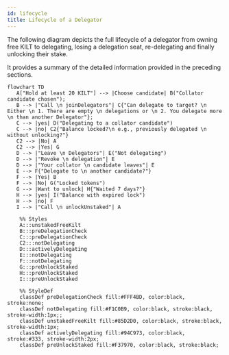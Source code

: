 ```yaml
---
id: lifecycle
title: Lifecycle of a Delegator
---
```


The following diagram depicts the full lifecycle of a delegator from owning free KILT to delegating, losing a delegation seat, re-delegating and finally unlocking their stake.

It provides a summary of the detailed information provided in the preceding sections.

<div className="kilt-mermaid">

```mermaid
flowchart TD
   A["Hold at least 20 KILT"] --> |Choose candidate| B("Collator candidate chosen");
   B --> |"Call \n joinDelegators"| C{"Can delegate to target? \n Either \n 1. There are empty \n delegations or \n 2. You delegate more \n than another Delegator"};
   C --> |yes| D("Delegating to a collator candidate")
   C --> |no| C2{"Balance locked?\n e.g., previously delegated \n without unlocking?"}
   C2 --> |No| A
   C2 --> |Yes| G
   D --> |"Leave \n Delegators"| E("Not delegating")
   D --> |"Revoke \n delegation"| E
   D --> |"Your collator \n candidate leaves"| E
   E --> F{"Delegate to \n another candidate?"}
   F --> |Yes| B
   F --> |No| G("Locked tokens")
   G --> |Want to unlock| H{"Waited 7 days?"}
   H --> |yes| I("Balance with expired lock")
   H --> |no| F
   I --> |"Call \n unlockUnstaked"| A

    %% Styles
    A:::unstakedFreeKilt
    B:::preDelegationCheck
    C:::preDelegationCheck
    C2:::notDelegating
    D:::activelyDelegating
    E:::notDelegating
    F:::notDelegating
    G:::preUnlockStaked
    H:::preUnlockStaked
    I:::preUnlockStaked

    %% StyleDef
    classDef preDelegationCheck fill:#FFF4BD, color:black, stroke:none;
    classDef notDelegating fill:#F1C0B9, color:black, stroke:black, stroke-width:1px;;
    classDef unstakedFreeKilt fill:#85D2D0, color:black, stroke:black, stroke-width:1px;
    classDef activelyDelegating fill:#94C973, color:black, stroke:#333, stroke-width:2px;
    classDef preUnlockStaked fill:#F37970, color:black, stroke:black;
```

</div>


